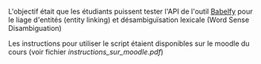 L'objectif était que les étudiants puissent tester l'API de l'outil [Babelfy](http://babelfy.org/guide) pour le liage d'entités (entity linking) et désambiguïsation lexicale (Word Sense Disambiguation)

Les instructions pour utiliser le script étaient disponibles sur le moodle du cours (voir fichier _instructions_sur_moodle.pdf_)
